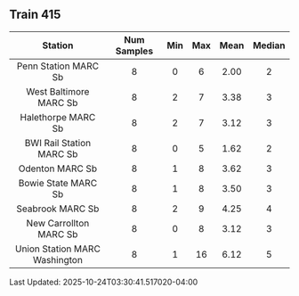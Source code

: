 ## Train 415

| Station | Num Samples | Min | Max | Mean | Median |
| :-----: | :---------: | :-: | :-: | :--: | :----: |
| Penn Station MARC Sb | 8 | 0 | 6 | 2.00 | 2 |
| West Baltimore MARC Sb | 8 | 2 | 7 | 3.38 | 3 |
| Halethorpe MARC Sb | 8 | 2 | 7 | 3.12 | 3 |
| BWI Rail Station MARC Sb | 8 | 0 | 5 | 1.62 | 2 |
| Odenton MARC Sb | 8 | 1 | 8 | 3.62 | 3 |
| Bowie State MARC Sb | 8 | 1 | 8 | 3.50 | 3 |
| Seabrook MARC Sb | 8 | 2 | 9 | 4.25 | 4 |
| New Carrollton MARC Sb | 8 | 0 | 8 | 3.12 | 3 |
| Union Station MARC Washington | 8 | 1 | 16 | 6.12 | 5 |


Last Updated: 2025-10-24T03:30:41.517020-04:00